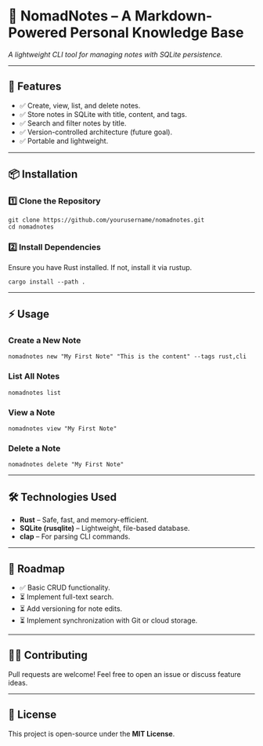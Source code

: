 # 📖 NomadNotes – A Markdown-Powered Personal Knowledge Base
*A lightweight CLI tool for managing notes with SQLite persistence.*

---

## 🚀 Features
- ✅ Create, view, list, and delete notes.
- ✅ Store notes in SQLite with title, content, and tags.
- ✅ Search and filter notes by title.
- ✅ Version-controlled architecture (future goal).
- ✅ Portable and lightweight.

---

## 📦 Installation

### 1️⃣ Clone the Repository
```
git clone https://github.com/yourusername/nomadnotes.git  
cd nomadnotes
```

### 2️⃣ Install Dependencies
Ensure you have Rust installed. If not, install it via rustup.

```
cargo install --path .
```

---

## ⚡ Usage

### Create a New Note
```
nomadnotes new "My First Note" "This is the content" --tags rust,cli
```

### List All Notes
```
nomadnotes list
```

### View a Note
```
nomadnotes view "My First Note"
```

### Delete a Note
```
nomadnotes delete "My First Note"
```

---

## 🛠 Technologies Used
- **Rust** – Safe, fast, and memory-efficient.
- **SQLite (rusqlite)** – Lightweight, file-based database.
- **clap** – For parsing CLI commands.

---

## 📌 Roadmap
- ✅ Basic CRUD functionality.
- ⏳ Implement full-text search.
- ⏳ Add versioning for note edits.
- ⏳ Implement synchronization with Git or cloud storage.

---

## 👨‍💻 Contributing
Pull requests are welcome! Feel free to open an issue or discuss feature ideas.

---

## 📜 License
This project is open-source under the **MIT License**.
